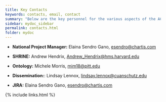 ```yaml
---
title: Key Contacts
keywords: contacts, email, contact
summary: "Below are the key personnel for the various aspects of the ACT Network. "
sidebar: mydoc_sidebar
permalink: contacts.html
folder: mydoc
---
```


* **National Project Manager:** Elaina Sendro Gano, <esendro@chartis.com>

* **SHRINE:** Andrew Hendrix, <Andrew_Hendrix@hms.harvard.edu>

* **Ontology:** Michele Morris, <mim18@pitt.edu>

* **Dissemination:**: Lindsay Lennox, <lindsay.lennox@cuanschutz.edu>

* **JIRA:** Elaina Sendro Gano, <esendro@chartis.com>

{% include links.html %}

